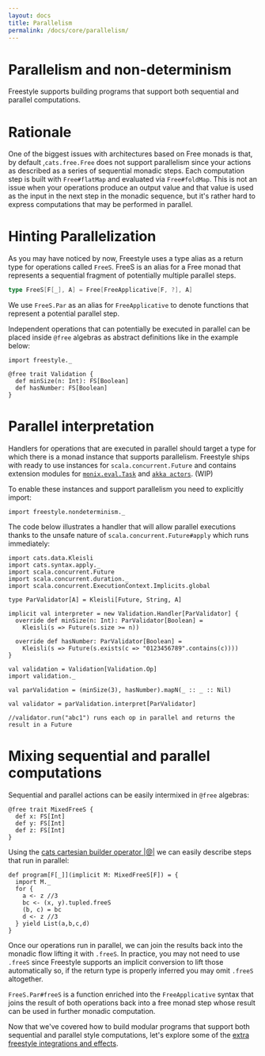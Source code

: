 ```yaml
---
layout: docs
title: Parallelism
permalink: /docs/core/parallelism/
---
```


# Parallelism and non-determinism

Freestyle supports building programs that support both sequential and parallel computations.

# Rationale

One of the biggest issues with architectures based on Free monads is that, by default ,`cats.free.Free` does not support parallelism since your actions as described as a series of sequential monadic steps. Each computation step is built with `Free#flatMap` and evaluated via `Free#foldMap`.
This is not an issue when your operations produce an output value and that value is used as the input in the next step in the monadic sequence, but it's rather hard to express computations that may be performed in parallel.

# Hinting Parallelization

As you may have noticed by now, Freestyle uses a type alias as a return type for operations called `FreeS`.
FreeS is an alias for a Free monad that represents a sequential fragment of potentially multiple parallel steps.

```scala
type FreeS[F[_], A] = Free[FreeApplicative[F, ?], A]
```

We use `FreeS.Par` as an alias for `FreeApplicative` to denote functions that represent a potential parallel step.

Independent operations that can potentially be executed in parallel can be placed inside `@free` algebras as abstract definitions like in the example below:

```tut:book
import freestyle._

@free trait Validation {
  def minSize(n: Int): FS[Boolean]
  def hasNumber: FS[Boolean]
}
```

# Parallel interpretation

Handlers for operations that are executed in parallel should target a type for which there is a monad instance that supports parallelism.
Freestyle ships with ready to use instances for `scala.concurrent.Future` and contains extension modules for [`monix.eval.Task`](https://monix.io/docs/2x/eval/task.html) and [`akka actors`](http://akka.io/). (WIP)

To enable these instances and support parallelism you need to explicitly import:

```tut:book
import freestyle.nondeterminism._
```

The code below illustrates a handler that will allow parallel executions thanks to the unsafe nature of `scala.concurrent.Future#apply` which runs immediately:

```tut:book
import cats.data.Kleisli
import cats.syntax.apply._
import scala.concurrent.Future
import scala.concurrent.duration._
import scala.concurrent.ExecutionContext.Implicits.global

type ParValidator[A] = Kleisli[Future, String, A]

implicit val interpreter = new Validation.Handler[ParValidator] {
  override def minSize(n: Int): ParValidator[Boolean] =
    Kleisli(s => Future(s.size >= n))

  override def hasNumber: ParValidator[Boolean] =
    Kleisli(s => Future(s.exists(c => "0123456789".contains(c))))
}

val validation = Validation[Validation.Op]
import validation._

val parValidation = (minSize(3), hasNumber).mapN(_ :: _ :: Nil)

val validator = parValidation.interpret[ParValidator]

//validator.run("abc1") runs each op in parallel and returns the result in a Future
```

# Mixing sequential and parallel computations

Sequential and parallel actions can be easily intermixed in `@free` algebras:

```tut:book
@free trait MixedFreeS {
  def x: FS[Int]
  def y: FS[Int]
  def z: FS[Int]
}
```

Using the [cats cartesian builder operator \|@\|](http://eed3si9n.com/herding-cats/Cartesian.html#The+Applicative+Style) we can easily describe steps that run in parallel:

```tut:book
def program[F[_]](implicit M: MixedFreeS[F]) = {
  import M._
  for {
    a <- z //3
    bc <- (x, y).tupled.freeS
    (b, c) = bc
    d <- z //3
  } yield List(a,b,c,d)
}
```

Once our operations run in parallel, we can join the results back into the monadic flow lifting it with `.freeS`.
In practice, you may not need to use `.freeS` since Freestyle supports an implicit conversion to lift those automatically so, if the return type is properly inferred you may omit `.freeS` altogether.

`FreeS.Par#freeS` is a function enriched into the `FreeApplicative` syntax that joins the result of both operations back
into a free monad step whose result can be used in further monadic computation.

Now that we've covered how to build modular programs that support both sequential and parallel style computations, let's explore some of the [extra freestyle integrations and effects](../../effects).
